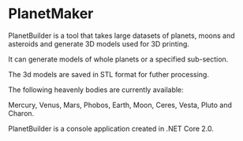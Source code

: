 # PlanetMaker

PlanetBuilder is a tool that takes large datasets of planets, moons and asteroids and generate 3D models used for 3D printing.

It can generate models of whole planets or a specified sub-section.

The 3d models are saved in STL format for futher processing.

The following heavenly bodies are currently available:

Mercury, Venus, Mars, Phobos, Earth, Moon, Ceres, Vesta, Pluto and Charon.

PlanetBuilder is a console application created in .NET Core 2.0.
